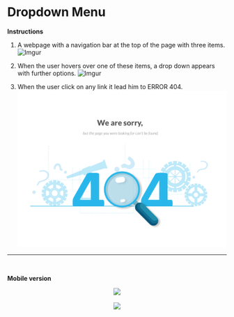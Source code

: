 # Dropdown Menu

**Instructions**

1. A webpage with a navigation bar at the top of the page with three items. 
![Imgur](https://i.imgur.com/Bg88PeA.png?1)

1. When the user hovers over one of these items, a drop down appears with further options. 
![Imgur](https://i.imgur.com/qf1U9t9.png?1)


1. When the user click on any link it lead him to ERROR 404.
![under](/images/404_v2.png)


<hr>
<br>

**Mobile version**

<p align="center">
  <img src="https://i.imgur.com/TdJp6Zc.png?1">
</p>

<p align="center">
  <img src="https://media.giphy.com/media/KecrmNHx04Rjj26OTA/giphy.gif">
</p>
